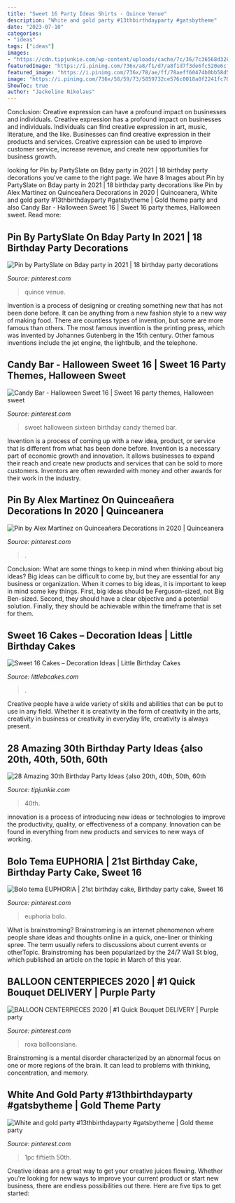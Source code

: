 ```yaml
---
title: "Sweet 16 Party Ideas Shirts - Quince Venue"
description: "White and gold party #13thbirthdayparty #gatsbytheme"
date: "2023-07-10"
categories:
- "ideas"
tags: ["ideas"]
images:
- "https://cdn.tipjunkie.com/wp-content/uploads/cache/7c/36/7c36568d326abd1670f793811aac8f41.jpg"
featuredImage: "https://i.pinimg.com/736x/a8/f1/d7/a8f1d7f3de6fc520e6cf2ef8b0337af3.jpg"
featured_image: "https://i.pinimg.com/736x/78/ae/ff/78aeff60474b0bb58d5ba867b7e5bd66.jpg"
image: "https://i.pinimg.com/736x/58/59/73/5859732ce576c0018a0f2241fc70849e.jpg"
ShowToc: true
author: "Jackeline Nikolaus"
---
```



Conclusion: Creative expression can have a profound impact on businesses and individuals.
Creative expression has a profound impact on businesses and individuals. Individuals can find creative expression in art, music, literature, and the like. Businesses can find creative expression in their products and services. Creative expression can be used to improve customer service, increase revenue, and create new opportunities for business growth.

	

		
looking for Pin by PartySlate on Bday party in 2021 | 18 birthday party decorations you've came to the right page. We have 8 Images about Pin by PartySlate on Bday party in 2021 | 18 birthday party decorations like Pin by Alex Martinez on Quinceañera Decorations in 2020 | Quinceanera, White and gold party #13thbirthdayparty #gatsbytheme | Gold theme party and also Candy Bar - Halloween Sweet 16 | Sweet 16 party themes, Halloween sweet. Read more:
		
    
## Pin By PartySlate On Bday Party In 2021 | 18 Birthday Party Decorations

<img loading=lazy src="https://i.pinimg.com/736x/16/42/e4/1642e4f42cc0d4f44fa4986edd866e79.jpg" onerror="this.onerror=null;this.src='https://tse3.mm.bing.net/th?id=OIP.AGEK7LF8syRHX5_1vNEGHwHaLH&amp;pid=15.1';" alt="Pin by PartySlate on Bday party in 2021 | 18 birthday party decorations">

_Source: pinterest.com_

>quince venue. 

	

Invention is a process of designing or creating something new that has not been done before. It can be anything from a new fashion style to a new way of making food. There are countless types of invention, but some are more famous than others. The most famous invention is the printing press, which was invented by Johannes Gutenberg in the 15th century. Other famous inventions include the jet engine, the lightbulb, and the telephone.

    
## Candy Bar - Halloween Sweet 16 | Sweet 16 Party Themes, Halloween Sweet

<img loading=lazy src="https://i.pinimg.com/736x/94/4b/76/944b76b723a7ed4bb125cd7b5dc3370f--halloween-sweet--sweet-sixteen.jpg" onerror="this.onerror=null;this.src='https://tse2.mm.bing.net/th?id=OIP.lB15oDNTUJx4w-poBiqQCwHaJ4&amp;pid=15.1';" alt="Candy Bar - Halloween Sweet 16 | Sweet 16 party themes, Halloween sweet">

_Source: pinterest.com_

>sweet halloween sixteen birthday candy themed bar. 

	

Invention is a process of coming up with a new idea, product, or service that is different from what has been done before. Invention is a necessary part of economic growth and innovation. It allows businesses to expand their reach and create new products and services that can be sold to more customers. Inventors are often rewarded with money and other awards for their work in the industry.

    
## Pin By Alex Martinez On Quinceañera Decorations In 2020 | Quinceanera

<img loading=lazy src="https://i.pinimg.com/736x/58/59/73/5859732ce576c0018a0f2241fc70849e.jpg" onerror="this.onerror=null;this.src='https://tse2.mm.bing.net/th?id=OIP.Vse3dTjj_HtSksbzSXED5gHaJ3&amp;pid=15.1';" alt="Pin by Alex Martinez on Quinceañera Decorations in 2020 | Quinceanera">

_Source: pinterest.com_

>. 

	

Conclusion: What are some things to keep in mind when thinking about big ideas?
Big ideas can be difficult to come by, but they are essential for any business or organization. When it comes to big ideas, it is important to keep in mind some key things. First, big ideas should be Ferguson-sized, not Big Ben-sized. Second, they should have a clear objective and a potential solution. Finally, they should be achievable within the timeframe that is set for them.

    
## Sweet 16 Cakes – Decoration Ideas | Little Birthday Cakes

<img loading=lazy src="https://www.littlebcakes.com/wp-content/uploads/2014/02/Sweet-16-Cake-Designs.jpg" onerror="this.onerror=null;this.src='https://tse4.mm.bing.net/th?id=OIP.q4EwKaDHYu_Ow7TWRIpPMgHaLI&amp;pid=15.1';" alt="Sweet 16 Cakes – Decoration Ideas | Little Birthday Cakes">

_Source: littlebcakes.com_

>. 

	

Creative people have a wide variety of skills and abilities that can be put to use in any field. Whether it is creativity in the form of creativity in the arts, creativity in business or creativity in everyday life, creativity is always present.

    
## 28 Amazing 30th Birthday Party Ideas {also 20th, 40th, 50th, 60th

<img loading=lazy src="https://cdn.tipjunkie.com/wp-content/uploads/cache/7c/36/7c36568d326abd1670f793811aac8f41.jpg" onerror="this.onerror=null;this.src='https://tse2.mm.bing.net/th?id=OIP.ZtxZvpdWYTb6Xjh8j7_KkQHaJ3&amp;pid=15.1';" alt="28 Amazing 30th Birthday Party Ideas {also 20th, 40th, 50th, 60th">

_Source: tipjunkie.com_

>40th. 

	

innovation is a process of introducing new ideas or technologies to improve the productivity, quality, or effectiveness of a company. Innovation can be found in everything from new products and services to new ways of working. 

    
## Bolo Tema EUPHORIA | 21st Birthday Cake, Birthday Party Cake, Sweet 16

<img loading=lazy src="https://i.pinimg.com/736x/fe/3d/6c/fe3d6ce5fd9b181a8a6cfd4292a8ef28.jpg" onerror="this.onerror=null;this.src='https://tse2.mm.bing.net/th?id=OIP.tw2S0l_iMDYKOBNE9aLv5wHaJ3&amp;pid=15.1';" alt="Bolo tema EUPHORIA | 21st birthday cake, Birthday party cake, Sweet 16">

_Source: pinterest.com_

>euphoria bolo. 

	

What is brainstroming?
Brainstroming is an internet phenomenon where people share ideas and thoughts online in a quick, one-liner or thinking spree. The term usually refers to discussions about current events or otherTopic. Brainstroming has been popularized by the 24/7 Wall St blog, which published an article on the topic in March of this year.

    
## BALLOON CENTERPIECES 2020 | #1 Quick Bouquet DELIVERY | Purple Party

<img loading=lazy src="https://i.pinimg.com/736x/78/ae/ff/78aeff60474b0bb58d5ba867b7e5bd66.jpg" onerror="this.onerror=null;this.src='https://tse1.mm.bing.net/th?id=OIP.LD16RgwNBKZKSuURc9MOXwHaLG&amp;pid=15.1';" alt="BALLOON CENTERPIECES 2020 | #1 Quick Bouquet DELIVERY | Purple party">

_Source: pinterest.com_

>roxa balloonslane. 

	

Brainstroming is a mental disorder characterized by an abnormal focus on one or more regions of the brain. It can lead to problems with thinking, concentration, and memory.

    
## White And Gold Party #13thbirthdayparty #gatsbytheme | Gold Theme Party

<img loading=lazy src="https://i.pinimg.com/736x/a8/f1/d7/a8f1d7f3de6fc520e6cf2ef8b0337af3.jpg" onerror="this.onerror=null;this.src='https://tse1.mm.bing.net/th?id=OIP.iV4CgD6wbTugQyYfLp0yYQHaJ3&amp;pid=15.1';" alt="White and gold party #13thbirthdayparty #gatsbytheme | Gold theme party">

_Source: pinterest.com_

>1pc fiftieth 50th. 

	

Creative ideas are a great way to get your creative juices flowing. Whether you're looking for new ways to improve your current product or start new business, there are endless possibilities out there. Here are five tips to get started:

